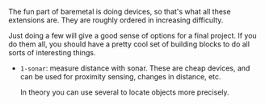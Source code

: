 The fun part of baremetal is doing devices, so that's what all these
extensions are.  They are roughly ordered in increasing difficulty.

Just doing a few will give a good sense of options for a final project.
If you do them all, you should have a pretty cool set of building blocks
to do all sorts of interesting things.

  - `1-sonar`: measure distance with sonar.  These are cheap devices,
    and can be used for proximity sensing, changes in distance, etc.

    In theory you can use several to locate objects more precisely.
